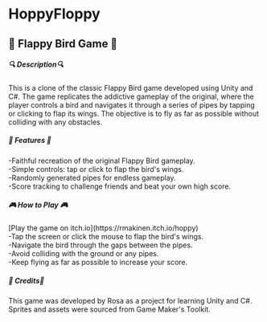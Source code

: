 # HoppyFloppy

<h2>🐤 Flappy Bird Game 🐤</h2>

<h5>🔍 Description🔍 </h5>
This is a clone of the classic Flappy Bird game developed using Unity and C#. The game replicates the addictive gameplay of the original, where the player controls a bird and navigates it through a series of pipes by tapping or clicking to flap its wings. The objective is to fly as far as possible without colliding with any obstacles.

<h5>🚀 Features 🚀</h5>
-Faithful recreation of the original Flappy Bird gameplay.<br>
-Simple controls: tap or click to flap the bird's wings.<br>
-Randomly generated pipes for endless gameplay.<br>
-Score tracking to challenge friends and beat your own high score.<br>

<h5>🎮 How to Play 🎮</h5>
[Play the game on itch.io](https://rmakinen.itch.io/hoppy)<br>
-Tap the screen or click the mouse to flap the bird's wings.<br>
-Navigate the bird through the gaps between the pipes.<br>
-Avoid colliding with the ground or any pipes.<br>
-Keep flying as far as possible to increase your score.<br>
  
<h5>🙏 Credits🙏 </h5>
This game was developed by Rosa as a project for learning Unity and C#.<br>
Sprites and assets were sourced from Game Maker's Toolkit.
